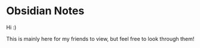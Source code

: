 # Obsidian Notes

Hi :)

This is mainly here for my friends to view, but feel free to look through them!
